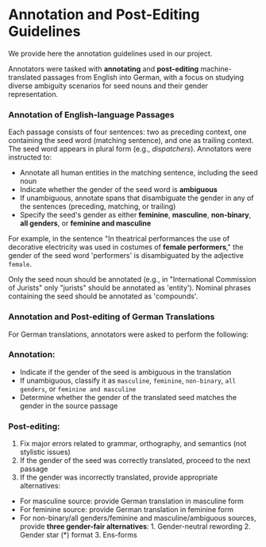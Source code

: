 # Annotation and Post-Editing Guidelines

We provide here the annotation guidelines used in our project.

Annotators were tasked with **annotating** and **post-editing** machine-translated passages from English into German, with a focus on studying diverse ambiguity scenarios for seed nouns and their gender representation.

### Annotation of English-language Passages
Each passage consists of four sentences: two as preceding context, one containing the seed word (matching sentence), and one as trailing context. The seed word appears in plural form (e.g., _dispatchers_). Annotators were instructed to:

* Annotate all human entities in the matching sentence, including the seed noun
* Indicate whether the gender of the seed word is **ambiguous**
* If unambiguous, annotate spans that disambiguate the gender in any of the sentences (preceding, matching, or trailing)
* Specify the seed's gender as either **feminine**, **masculine**, **non-binary**, **all genders**, or **feminine and masculine**

For example, in the sentence "In theatrical performances the use of decorative electricity was used in costumes of **female performers**," the gender of the seed word 'performers' is disambiguated by the adjective `female`.

Only the seed noun should be annotated (e.g., in "International Commission of Jurists" only "jurists" should be annotated as 'entity'). Nominal phrases containing the seed should be annotated as 'compounds'.

### Annotation and Post-editing of German Translations

For German translations, annotators were asked to perform the following:

### Annotation:
* Indicate if the gender of the seed is ambiguous in the translation
* If unambiguous, classify it as `masculine`, `feminine`, `non-binary`, `all genders`, or `feminine and masculine`
* Determine whether the gender of the translated seed matches the gender in the source passage

### Post-editing:
1. Fix major errors related to grammar, orthography, and semantics (not stylistic issues)
2. If the gender of the seed was correctly translated, proceed to the next passage
3. If the gender was incorrectly translated, provide appropriate alternatives:
* For masculine source: provide German translation in masculine form
* For feminine source: provide German translation in feminine form
* For non-binary/all genders/feminine and masculine/ambiguous sources, provide **three gender-fair alternatives**:
           1. Gender-neutral rewording
           2. Gender star (*) format
           3. Ens-forms
